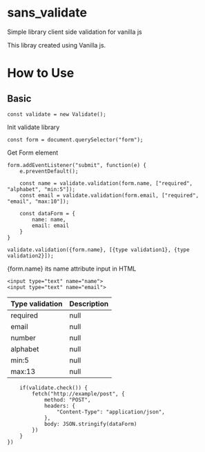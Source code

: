 # sans_validate
Simple library client side validation for vanilla js

This libray created using Vanilla js.

# How to Use

## Basic
```
const validate = new Validate();
```
Init validate library

```
const form = document.querySelector("form");
```
Get Form element

```
form.addEventListener("submit", function(e) {
    e.preventDefault();

    const name = validate.validation(form.name, ["required", "alphabet", "min:5"]);
    const email = validate.validation(form.email, ["required", "email", "max:10"]);

    const dataForm = {
        name: name,
        email: email
    }
}
```
```
validate.validation({form.name}, [{type validation1}, {type validation2}]);
```
{form.name} its name attribute input in HTML 
```
<input type="text" name="name">
<input type="text" name="email">
```

| Type validation   | Description   |
|-----------|-----------|
| required  | null  |
| email  | null  |
| number  | null  |
| alphabet  | null  |
| min:5  | null  |
| max:13  | null  |


```
    if(validate.check()) {
        fetch("http://example/post", {
            method: "POST",
            headers: {
                "Content-Type": "application/json",
            },
            body: JSON.stringify(dataForm)
        })
    }
})
```
